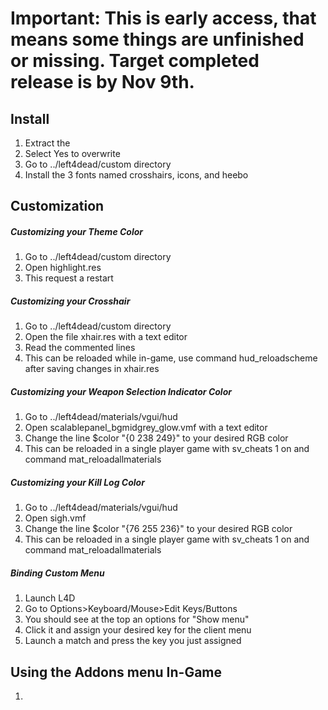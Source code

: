 # Important: This is early access, that means some things are unfinished or missing. Target completed release is by Nov 9th.


## Install
1. Extract the 
2. Select Yes to overwrite
3. Go to ../left4dead/custom directory
4. Install the 3 fonts named crosshairs, icons, and heebo

## Customization
##### Customizing your Theme Color
1. Go to ../left4dead/custom directory
2. Open highlight.res
3. This request a restart

##### Customizing your Crosshair
1. Go to ../left4dead/custom directory
2. Open the file xhair.res with a text editor
3. Read the commented lines
4. This can be reloaded while in-game, use command hud_reloadscheme after saving changes in xhair.res

##### Customizing your Weapon Selection Indicator Color
1. Go to ../left4dead/materials/vgui/hud
2. Open scalablepanel_bgmidgrey_glow.vmf with a text editor
3. Change the line $color "{0 238 249}" to your desired RGB color
4. This can be reloaded in a single player game with sv_cheats 1 on and command mat_reloadallmaterials

##### Customizing your Kill Log Color
1. Go to ../left4dead/materials/vgui/hud
2. Open sigh.vmf
3. Change the line $color "{76 255 236}" to your desired RGB color
4. This can be reloaded in a single player game with sv_cheats 1 on and command mat_reloadallmaterials

##### Binding Custom Menu
1. Launch L4D
2. Go to Options>Keyboard/Mouse>Edit Keys/Buttons
3. You should see at the top an options for "Show menu"
4. Click it and assign your desired key for the client menu
5. Launch a match and press the key you just assigned

## Using the Addons menu In-Game
1.
